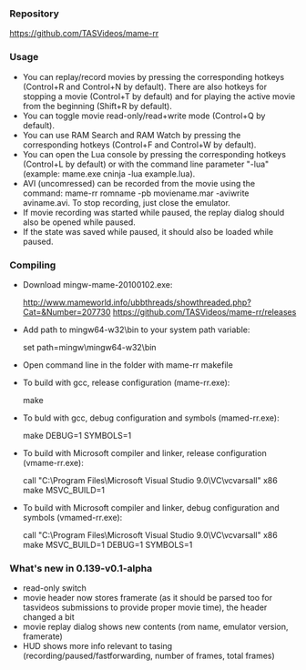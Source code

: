 ### Repository

https://github.com/TASVideos/mame-rr

### Usage
* You can replay/record movies by pressing the corresponding hotkeys (Control+R and Control+N by default). There are also hotkeys for stopping a movie (Control+T by default) and for playing the active movie from the beginning (Shift+R by default).
* You can toggle movie read-only/read+write mode (Control+Q by default).
* You can use RAM Search and RAM Watch by pressing the corresponding hotkeys (Control+F and Control+W by default).
* You can open the Lua console by pressing the corresponding hotkeys (Control+L by default) or with the command line parameter "-lua" (example: mame.exe cninja -lua example.lua).
* AVI (uncomressed) can be recorded from the movie using the command: mame-rr romname -pb moviename.mar -aviwrite aviname.avi. To stop recording, just close the emulator.
* If movie recording was started while paused, the replay dialog should also be opened while paused.
* If the state was saved while paused, it should also be loaded while paused.

### Compiling
* Download mingw-mame-20100102.exe:

    http://www.mameworld.info/ubbthreads/showthreaded.php?Cat=&Number=207730
    https://github.com/TASVideos/mame-rr/releases
    
* Add path to mingw64-w32\bin to your system path variable:

    set path=mingw\mingw64-w32\bin	
    
* Open command line in the folder with mame-rr makefile
* To build with gcc, release configuration (mame-rr.exe):

    make
    
* To buld with gcc, debug configuration and symbols (mamed-rr.exe):

    make DEBUG=1 SYMBOLS=1		
    
* To build with Microsoft compiler and linker, release configuration (vmame-rr.exe):

    call "C:\Program Files\Microsoft Visual Studio 9.0\VC\vcvarsall" x86
    make MSVC_BUILD=1
    
* To build with Microsoft compiler and linker, debug configuration and symbols (vmamed-rr.exe):

    call "C:\Program Files\Microsoft Visual Studio 9.0\VC\vcvarsall" x86
    make MSVC_BUILD=1 DEBUG=1 SYMBOLS=1
		
### What's new in 0.139-v0.1-alpha
* read-only switch
* movie header now stores framerate (as it should be parsed too for tasvideos submissions to provide proper movie time), the header changed a bit
* movie replay dialog shows new contents (rom name, emulator version, framerate)
* HUD shows more info relevant to tasing (recording/paused/fastforwarding, number of frames, total frames)
